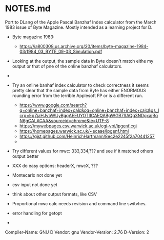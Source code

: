 NOTES.md
========
Port to DLang of the Apple Pascal Banzhaf Index calculator from the March 1983 issue of Byte Magazine. Mostly intended as a learning project for D.

- Byte magazine 1983:
	- https://ia800308.us.archive.org/20/items/byte-magazine-1984-03/1984_03_BYTE_09-03_Simulation.pdf
- Looking at the output, the sample data in Byte doesn't match eithe my output or that of pne of the online banzhaf calculators.
- 
- Try an online banhaf index calculator to check correctness it seems pretty
clear that the sample data from Byte has either ENORMOUS rounding error from the terrible Applesoft FP or is a
different run.
	- https://www.google.com/search?q=online+banzhaf+index+calc&oq=online+banzhaf+index+calc&gs_lcrp=EgZjaHJvbWUyBggAEEUYOTIICAEQABgWGB7SAQg3NDgxajBqN6gCALACAA&sourceid=chrome&ie=UTF-8
	- https://mywebpages.csv.warwick.ac.uk/cgi-vpi/ipgenf.cgi
	- https://homepages.warwick.ac.uk/~ecaae/ipgenf.html
	- https://gist.github.com/HeinrichHartmann/8ec2e2245f2a70441257
	- 

- Try different values for mwc: 333,334,??? and see if it matched others output better
- XXX do easy options: headerX, mwcX, ???

- Montecarlo not done yet
- csv input not done yet
- think about other output formats, like CSV
- Proportional mwc calc needs revision and command line switvhes.
- error handling for getopt
- 

Compiler-Name: GNU D
Vendor: gnu
Vendor-Version: 2.76
D-Version: 2
